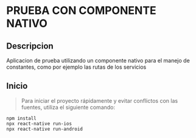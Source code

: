 # PRUEBA CON COMPONENTE NATIVO

## Descripcion
Aplicacion de prueba utilizando un componente nativo para el manejo de constantes, como
por ejemplo las rutas de los servicios

## Inicio 

> Para iniciar el proyecto rápidamente y evitar conflictos con las fuentes, utiliza el siguiente comando:
```
npm install
npx react-native run-ios
npx react-native run-android
```
